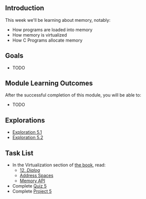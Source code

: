 ## Introduction

This week we'll be learning about memory, notably:

* How programs are loaded into memory
* How memory is virtualized
* How C Programs allocate memory

## Goals

* TODO
  
## Module Learning Outcomes
  
After the successful completion of this module, you will be able to:

* TODO

## Explorations

* [Exploration 5.1]()
* [Exploration 5.2]()

## Task List

* In the Virtualization section of [the book](https://pages.cs.wisc.edu/~remzi/OSTEP/), read:
  * [12. _Dialog_](https://pages.cs.wisc.edu/~remzi/OSTEP/dialogue-vm.pdf)
  * [Address Spaces](https://pages.cs.wisc.edu/~remzi/OSTEP/vm-intro.pdf)
  * [Memory API](https://pages.cs.wisc.edu/~remzi/OSTEP/vm-api.pdf)
* Complete [Quiz 5]()
* Complete [Project 5]()

